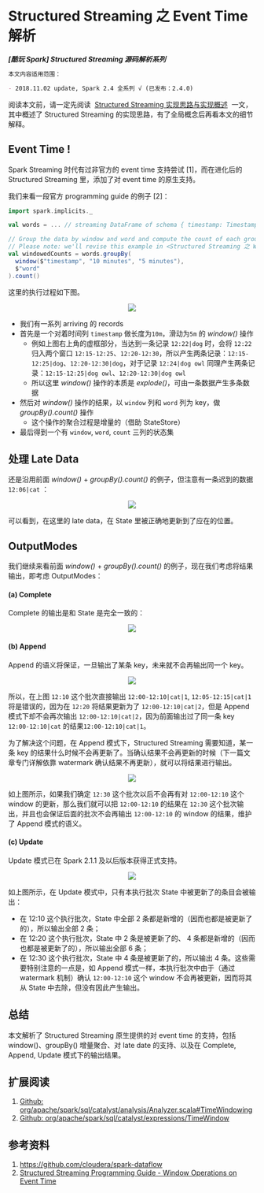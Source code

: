 # Structured Streaming 之 Event Time 解析

**_[酷玩 Spark] Structured Streaming 源码解析系列_**

```md
本文内容适用范围：

- 2018.11.02 update, Spark 2.4 全系列 √ (已发布：2.4.0)
```

阅读本文前，请一定先阅读  [Structured Streaming 实现思路与实现概述](./Structured-Streaming-Implementation-and-Overview.md)  一文，其中概述了 Structured Streaming 的实现思路，有了全局概念后再看本文的细节解释。

## Event Time !

Spark Streaming 时代有过非官方的 event time 支持尝试 [1]，而在进化后的 Structured Streaming 里，添加了对 event time 的原生支持。

我们来看一段官方 programming guide 的例子 [2]：

```scala
import spark.implicits._

val words = ... // streaming DataFrame of schema { timestamp: Timestamp, word: String }

// Group the data by window and word and compute the count of each group
// Please note: we'll revise this example in <Structured Streaming 之 Watermark 解析>
val windowedCounts = words.groupBy(
  window($"timestamp", "10 minutes", "5 minutes"),
  $"word"
).count()
```

这里的执行过程如下图。

<p align="center"><img src="./structstream/20250420013.png"></p>

- 我们有一系列 arriving 的 records
- 首先是一个对着时间列 `timestamp` 做长度为`10m`，滑动为`5m` 的 _window()_ 操作
  - 例如上图右上角的虚框部分，当达到一条记录 `12:22|dog` 时，会将 `12:22` 归入两个窗口 `12:15-12:25`、`12:20-12:30`，所以产生两条记录：`12:15-12:25|dog`、`12:20-12:30|dog`，对于记录 `12:24|dog owl` 同理产生两条记录：`12:15-12:25|dog owl`、`12:20-12:30|dog owl`
  - 所以这里 _window()_ 操作的本质是 _explode()_，可由一条数据产生多条数据
- 然后对 _window()_ 操作的结果，以 `window` 列和 `word` 列为 key，做 _groupBy().count()_ 操作
  - 这个操作的聚合过程是增量的（借助 StateStore）
- 最后得到一个有 `window`, `word`, `count` 三列的状态集

## 处理 Late Data

还是沿用前面 _window()_ + _groupBy().count()_ 的例子，但注意有一条迟到的数据 `12:06|cat` ：

<p align="center"><img src="./structstream/20250420014.png"></p>

可以看到，在这里的 late data，在 State 里被正确地更新到了应在的位置。

## OutputModes

我们继续来看前面 _window()_ + _groupBy().count()_ 的例子，现在我们考虑将结果输出，即考虑 OutputModes：

#### (a) Complete

Complete 的输出是和 State 是完全一致的：

<p align="center"><img src="./structstream/20250420015.png"></p>

#### (b) Append

Append 的语义将保证，一旦输出了某条 key，未来就不会再输出同一个 key。

<p align="center"><img src="./structstream/20250420016.png"></p>

所以，在上图 `12:10` 这个批次直接输出 `12:00-12:10|cat|1`, `12:05-12:15|cat|1` 将是错误的，因为在 `12:20` 将结果更新为了 `12:00-12:10|cat|2`，但是 Append 模式下却不会再次输出 `12:00-12:10|cat|2`，因为前面输出过了同一条 key `12:00-12:10|cat` 的结果`12:00-12:10|cat|1`。

为了解决这个问题，在 Append 模式下，Structured Streaming 需要知道，某一条 key 的结果什么时候不会再更新了。当确认结果不会再更新的时候（下一篇文章专门详解依靠 watermark 确认结果不再更新），就可以将结果进行输出。

<p align="center"><img src="./structstream/20250420017.png"></p>

如上图所示，如果我们确定 `12:30` 这个批次以后不会再有对 `12:00-12:10` 这个 window 的更新，那么我们就可以把 `12:00-12:10` 的结果在 `12:30` 这个批次输出，并且也会保证后面的批次不会再输出 `12:00-12:10` 的 window 的结果，维护了 Append 模式的语义。

#### (c) Update

Update 模式已在 Spark 2.1.1 及以后版本获得正式支持。

<p align="center"><img src="./structstream/20250420018.png"></p>

如上图所示，在 Update 模式中，只有本执行批次 State 中被更新了的条目会被输出：

- 在 12:10 这个执行批次，State 中全部 2 条都是新增的（因而也都是被更新了的），所以输出全部 2 条；
- 在 12:20 这个执行批次，State 中 2 条是被更新了的、 4 条都是新增的（因而也都是被更新了的），所以输出全部 6 条；
- 在 12:30 这个执行批次，State 中 4 条是被更新了的，所以输出 4 条。这些需要特别注意的一点是，如 Append 模式一样，本执行批次中由于（通过 watermark 机制）确认 `12:00-12:10` 这个 window 不会再被更新，因而将其从 State 中去除，但没有因此产生输出。

## 总结

本文解析了 Structured Streaming 原生提供的对 event time 的支持，包括 window()、groupBy() 增量聚合、对 late date 的支持、以及在 Complete, Append, Update 模式下的输出结果。

## 扩展阅读

1. [Github: org/apache/spark/sql/catalyst/analysis/Analyzer.scala#TimeWindowing](https://github.com/apache/spark/blob/v2.1.1/sql/catalyst/src/main/scala/org/apache/spark/sql/catalyst/analysis/Analyzer.scala#L2232)
2. [Github: org/apache/spark/sql/catalyst/expressions/TimeWindow](https://github.com/apache/spark/blob/master/sql/catalyst/src/main/scala/org/apache/spark/sql/catalyst/expressions/TimeWindow.scala)

## 参考资料

1. https://github.com/cloudera/spark-dataflow
2. [Structured Streaming Programming Guide - Window Operations on Event Time](http://spark.apache.org/docs/latest/structured-streaming-programming-guide.html#window-operations-on-event-time)

<br/>
